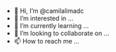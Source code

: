 - 👋 Hi, I’m @camilalimadc
- 👀 I’m interested in ...
- 🌱 I’m currently learning ...
- 💞️ I’m looking to collaborate on ...
- 📫 How to reach me ...

<!---
camilalimadc/camilalimadc is a ✨ special ✨ repository because its `README.md` (this file) appears on your GitHub profile.
You can click the Preview link to take a look at your changes.
--->
